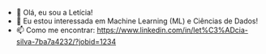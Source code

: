 - 👋 Olá, eu sou a Letícia!
- 👀 Eu estou interessada em Machine Learning (ML) e Ciências de Dados!
- 📫 Como me encontrar: https://www.linkedin.com/in/let%C3%ADcia-silva-7ba7a4232/?jobid=1234

<!---
LeticiaS98/LeticiaS98 is a ✨ special ✨ repository because its `README.md` (this file) appears on your GitHub profile.
You can click the Preview link to take a look at your changes.
--->
